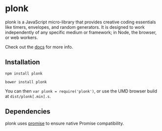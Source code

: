 
# plonk

plonk is a JavaScript micro-library that provides creative coding essentials like timers, envelopes, and random generators. It is designed to work independently of any specific medium or framework; in Node, the browser, or web workers.

Check out the [docs](doc/) for more info.

## Installation

`npm install plonk`

`bower install plonk`

You can then ```var plonk = require('plonk')```, or use the UMD browser build at ```dist/plonk[.min].s```.

## Dependencies

plonk uses [promise](https://github.com/then/promise) to ensure native Promise compatibility.
